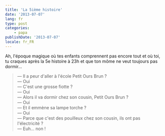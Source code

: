 ```yaml
---
title: 'La 5ième histoire'
date: '2013-07-07'
lang: fr
type: post
categories:
    - papa
publishDate: '2013-07-07'
locale: fr_FR
---
```


Ah, l'époque magique où tes enfants comprennent pas encore tout et où toi, tu craques après la 5e histoire à 23h et que ton môme ne veut toujours pas dormir...

> — Il a peur d'aller à l'école Petit Ours Brun ?  
> — Oui  
> — C'est une grosse fiotte ?  
> — Oui  
> — Alors il va dormir chez son cousin, Petit Ours Brun ?  
> — Oui  
> — Et il emmène sa lampe torche ?  
> — Oui  
> — Parce que c'est des pouilleux chez son cousin, ils ont pas l'électricité ?  
> — Euh... non !

